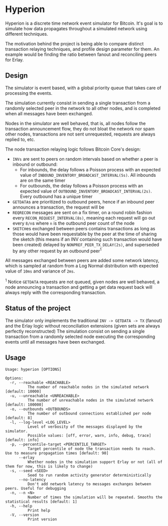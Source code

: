 # Hyperion

Hyperion is a discrete time network event simulator for Bitcoin. It's goal is to simulate how data propagates throughout a simulated network using different techniques.

The motivation behind the project is being able to compare distinct transaction relaying techniques, and profile design parameter for them. An example would be finding the ratio between fanout and reconciling peers for Erlay.

## Design

The simulator is event based, with a global priority queue that takes care of processing the events.

The simulation currently consist in sending a single transaction from a randomly selected peer in the network to all other nodes, and is completed when all messages have been exchanged.

Nodes in the simulator are well behaved, that is, all nodes follow the transaction announcement flow, they do not bloat the network nor spam other nodes, transactions are not sent unrequested, requests are always replied to, etc.

The node transaction relaying logic follows Bitcoin Core's design:

- `INVs` are sent to peers on random intervals based on whether a peer is inbound or outbound:
    - For inbounds, the delay follows a Poisson process with an expected value of `INBOUND_INVENTORY_BROADCAST_INTERVAL(5s)`. All inbounds are on the same timer
    - For outbounds, the delay follows a Poisson process with an expected value of `OUTBOUND_INVENTORY_BROADCAST_INTERVAL(2s)`. Every outbound has a unique timer
- `GETDATA`s are prioritized to outbound peers, hence if an inbound peer announces a transaction, the request will be
- `REQRECON` messages are sent on a fix timer, on a round robin fashion every `RECON_REQUEST_INTERVAL(8s)`, meaning each request will go out every `8/n`s where `n` is the outbound peer count of the node
- `SKETCH`es exchanged between peers contains transactions as long as those would have been requestable by the peer at the time of sharing the sketch (this means if an INV containing such transaction would have been created)
delayed by `NONPREF_PEER_TX_DELAY(2s)`, and superseded by any other request by an outbound peer<sup>1</sup>

All messages exchanged between peers are added some network latency, which is sampled at random from a Log Normal distribution with expected value of `10ms` and variance of `2ms`.

<sup>1</sup> Notice `GETDATA` requests are not queued, given nodes are well behaved, a node announcing a transaction and getting a get data request back will always reply with the corresponding transaction.

## Status of the project

The simulator only implements the traditional `INV -> GETDATA -> TX` (fanout) and the Erlay logic without reconciliation extensions (given sets are always perfectly reconstructed) The simulation consist on sending a single transaction from a randomly selected node executing the corresponding events until all messages have been exchanged.

## Usage
```
Usage: hyperion [OPTIONS]

Options:
  -r, --reachable <REACHABLE>
          The number of reachable nodes in the simulated network [default: 10000]
  -u, --unreachable <UNREACHABLE>
          The number of unreachable nodes in the simulated network [default: 100000]
  -o, --outbounds <OUTBOUNDS>
          The number of outbound connections established per node [default: 8]
  -l, --log-level <LOG_LEVEL>
          Level of verbosity of the messages displayed by the simulator.
          Possible values: [off, error, warn, info, debug, trace] [default: info]
  -p, --percentile-target <PERCENTILE_TARGET>
          Target percentile of node the transaction needs to reach. Use to measure propagation times [default: 90]
      --erlay
          Whether nodes in the simulation support Erlay or not (all of them for now, this is likely to change)
  -s, --seed <SEED>
          Seed to run random activity generator deterministically
      --no-latency
          Don't add network latency to messages exchanges between peers. Useful for debugging
  -n, --n <N>
          Number of times the simulation will be repeated. Smooths the statistical results [default: 1]
  -h, --help
          Print help
  -V, --version
          Print version
  ```